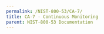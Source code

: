 ```yaml
---
permalink: /NIST-800-53/CA-7/
title: CA-7 - Continuous Monitoring
parent: NIST-800-53 Documentation
---
```

